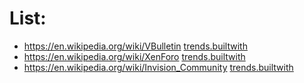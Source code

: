 
# List:
- https://en.wikipedia.org/wiki/VBulletin  [trends.builtwith](https://trends.builtwith.com/cms/vBulletin)
- https://en.wikipedia.org/wiki/XenForo  [trends.builtwith](https://trends.builtwith.com/cms/XenForo)
- https://en.wikipedia.org/wiki/Invision_Community  [trends.builtwith](https://trends.builtwith.com/cms/Invision-Power-Board)
